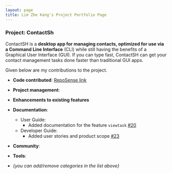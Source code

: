 ```yaml
---
layout: page
title: Lim Zhe Kang's Project Portfolio Page
---
```


### Project: ContactSh

ContactSH is a **desktop app for managing contacts, optimized for use via a Command Line Interface** (CLI) while still
having the benefits of a Graphical User Interface (GUI). If you can type fast, ContactSH can get your contact management
tasks done faster than traditional GUI apps.  

Given below are my contributions to the project.  

* **Code contributed**: [RepoSense link](https://nus-cs2103-ay2122s1.github.io/tp-dashboard/?search=limzk&sort=groupTitle&sortWithin=title&timeframe=commit&mergegroup=&groupSelect=groupByRepos&breakdown=true&checkedFileTypes=docs~functional-code~test-code~other&since=2021-09-17)

* **Project management**:  

* **Enhancements to existing features**

* **Documentation**:
  * User Guide:
    * Added documentation for the feature `viewtask` [\#20](https://github.com/AY2122S1-CS2103T-W10-1/tp/pull/20)
  * Developer Guide:
    * Added user stories and product scope [\#23](https://github.com/AY2122S1-CS2103T-W10-1/tp/pull/23)

* **Community**:  

* **Tools**:  

* _{you can add/remove categories in the list above}_
